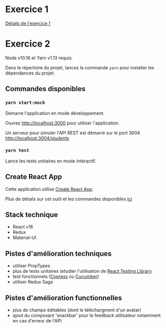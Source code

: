 # Exercice 1

[Détails de l'exercice 1](./exercise-1.md)

# Exercice 2

Node v10.16 et Yarn v1.13 requis.

Dans le répertoire du projet, lancez la commande `yarn` pour installer les dépendances du projet.

## Commandes disponibles

### `yarn start:mock`

Démarre l'application en mode développement.

Ouvrez [http://localhost:3000](http://localhost:3000) pour utiliser l'application.

Un serveur pour simuler l'API REST est démarré sur le port 3004 [http://localhost:3004/students](http://localhost:3004/students)

### `yarn test`

Lance les tests unitaires en mode intéractif.

## Create React App

Cette application utilise [Create React App](https://facebook.github.io/create-react-app/docs/getting-started).

Plus de détails sur cet outil et les commandes disponibles [ici](./README_CRA.md)

## Stack technique

- React v16
- Redux
- Material-UI

## Pistes d'amélioration techniques

- utiliser PropTypes
- plus de tests unitaires (etudier l'utilisation de [React Testing Library](https://testing-library.com/docs/react-testing-library/intro)
- test fonctionnels ([Cypress](https://cypress.io) ou [Cucumber](https://cucumber.io))
- utiliser Redux Saga

## Pistes d'amélioration functionnelles

- plus de champs éditables (dont le téléchargment d'un avatar)
- ajout du composant 'snackbar' pour le feedback utilisateur notamment en cas d'erreur de l'API
